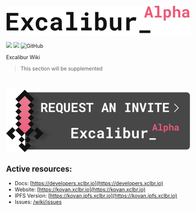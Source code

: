 ![](https://raw.githubusercontent.com/xclbrio/styleGuide/master/excaliburAlpha.svg?sanitize=true&width=300)

[![](https://img.shields.io/badge/project-Excalibur__-ef5777.svg?style=popout-square)](https://github.com/xclbrio)
[![](https://img.shields.io/badge/network-kovan-%23690496.svg?style=popout-square)](https://kovan.etherscan.io/)
![GitHub](https://img.shields.io/github/license/mashape/apistatus.svg?style=popout-square)

Excalibur Wiki
> This section will be supplemented

</br></br>
[![](https://raw.githubusercontent.com/xclbrio/styleGuide/master/invite.svg?sanitize=true)](https://docs.google.com/forms/d/e/1FAIpQLSdId6Dl12C6A1xH8M-iSAsNwBPvs7a7-sAHP1Hs0xaNEsRZeg/viewform)

## Active resources:

* Docs: [https://developers.xclbr.io](https://developers.xclbr.io)
* Website: [https://kovan.xclbr.io](https://kovan.xclbr.io)
* IPFS Version: [https://kovan.ipfs.xclbr.io](https://kovan.ipfs.xclbr.io)
* Issues: [/wiki/issues](https://github.com/xclbrio/wiki/issues)

